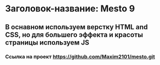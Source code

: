 # Заголовок-название:  Mesto 9
## В оснавном используем верстку HTML and CSS, но для большего эффекта и красоты страницы используем JS
### Ссылка на проект https://github.com/Maxim2101/mesto.git